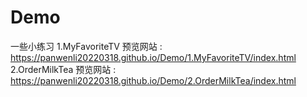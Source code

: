 # Demo
一些小练习
1.MyFavoriteTV 预览网站 : https://panwenli20220318.github.io/Demo/1.MyFavoriteTV/index.html
2.OrderMilkTea 预览网站 : https://panwenli20220318.github.io/Demo/2.OrderMilkTea/index.html
